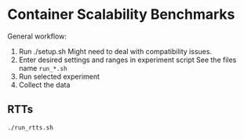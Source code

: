 # Container Scalability Benchmarks

General workflow:
1. Run ./setup.sh
	Might need to deal with compatibility issues.
2. Enter desired settings and ranges in experiment script
	See the files name `run_*.sh`
2. Run selected experiment
3. Collect the data

## RTTs

`./run_rtts.sh`
